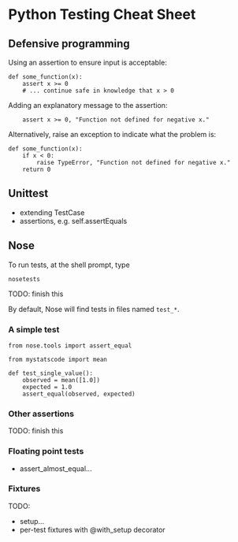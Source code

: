 Python Testing Cheat Sheet
==========================

Defensive programming
---------------------

Using an assertion to ensure input is acceptable:

    def some_function(x):
        assert x >= 0
        # ... continue safe in knowledge that x > 0

Adding an explanatory message to the assertion:

        assert x >= 0, "Function not defined for negative x."

Alternatively, raise an exception to indicate what the problem is:

    def some_function(x):
        if x < 0:
            raise TypeError, "Function not defined for negative x."
        return 0


Unittest
--------

* extending TestCase
* assertions, e.g. self.assertEquals


Nose
----

To run tests, at the shell prompt, type

    nosetests

TODO: finish this

By default, Nose will find tests in files named `test_*`.


### A simple test

    from nose.tools import assert_equal

    from mystatscode import mean

    def test_single_value():
        observed = mean([1.0])
        expected = 1.0
        assert_equal(observed, expected)

### Other assertions

TODO: finish this

### Floating point tests

* assert_almost_equal...

### Fixtures

TODO:

* setup...
* per-test fixtures with @with_setup decorator



